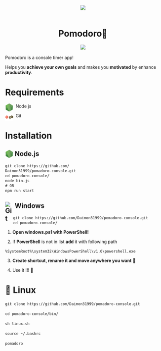 <div align="middle">
<img src="https://www.dropbox.com/s/ram3kef95adldop/pomodoro.png?raw=1" height="250px" >
</div>
</br>

<h1 align="center">Pomodoro🍅</h1>

<div align="middle">
<img src="https://media.giphy.com/media/RLzHobmk1IqYtowaBw/giphy.gif" >
</div>

Pomodoro is a console timer app!

Helps you **achieve your own goals** and makes you **motivated** by enhance **productivity**.

# Requirements

 <img align="left" alt="Node.js" width="26px" src="https://raw.githubusercontent.com/github/explore/80688e429a7d4ef2fca1e82350fe8e3517d3494d/topics/nodejs/nodejs.png" />

&nbsp;
Node js

<img align="left" alt="Git" width="26px" src="https://raw.githubusercontent.com/github/explore/80688e429a7d4ef2fca1e82350fe8e3517d3494d/topics/git/git.png" />
&nbsp;
Git

# Installation

## &nbsp;Node.js <img align="left" alt="Node.js" width="26px" src="https://raw.githubusercontent.com/github/explore/80688e429a7d4ef2fca1e82350fe8e3517d3494d/topics/nodejs/nodejs.png" />

```
git clone https://github.com/
Daimon31999/pomadoro-console.git
cd pomadoro-console/
node bin.js
# OR
npm run start
```

## &nbsp;Windows<img align="left" alt="Git" width="26px" src="https://i0.wp.com/blog.ncce.org/wp-content/uploads/2017/04/microsoft-windows-logo-vector-download.jpg?fit=500%2C500" />

```
git clone https://github.com/Daimon31999/pomadoro-console.git
cd pomadoro-console/
```

1. **Open windows.ps1 with PowerShell!**

2. If **PowerShell** is not in list **add** it with following path

```
%SystemRoot%\system32\WindowsPowerShell\v1.0\powershell.exe
```

3. **Create shortcut, rename it and move anywhere you want** 🚀

4. Use it !!! 🍅

# 🐧 Linux

```
git clone https://github.com/Daimon31999/pomadoro-console.git

cd pomadoro-console/bin/

sh linux.sh

source ~/.bashrc

pomadoro
```
